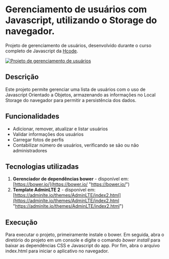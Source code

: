 # Gerenciamento de usuários com Javascript, utilizando o Storage do navegador.

Projeto de gerenciamento de usuários, desenvolvido durante o curso completo de Javascript da [Hcode](https://www.hcode.com.br "Hcode"). 

[![Projeto de gerenciamento de usuários](http://i.imgur.com/E89xISY.png" "Projeto de gerenciamento de usuários")](https://imgur.com/E89xISY "Projeto de gerenciamento de usuários")

## Descrição

Este projeto permite gerenciar uma lista de usuários com o uso de Javascript Orientado a Objetos, armazenando as informações no Local Storage do navegador para permitir a persistência dos dados.

## Funcionalidades

- Adicionar, remover, atualizar e listar usuários
- Validar informações dos usuários
- Carregar fotos de perfis
- Contabilizar número de usuários, verificando se são ou não administradores

## Tecnologias utilizadas

1. **Gerenciador de dependências bower** -  disponível em: [https://bower.io/](https://bower.io/ "https://bower.io/") 
2. **Template AdminLTE 2** - disponível em: [https://adminlte.io/themes/AdminLTE/index2.html](https://adminlte.io/themes/AdminLTE/index2.html "https://adminlte.io/themes/AdminLTE/index2.html")

## Execução

Para executar o projeto,  primeiramente instale o bower. Em seguida, abra o diretório do projeto em um console e digite o comando *bower install*  para baixar as dependências CSS e Javascript do app. Por fim, abra o arquivo index.html para iniciar o aplicativo no navegador.
